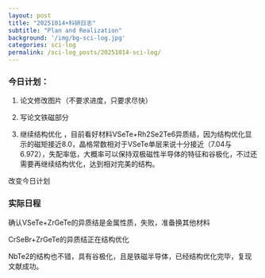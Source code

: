 ```yaml
---
layout: post
title: "20251014+科研日志"
subtitle: "Plan and Realization"
background: '/img/bg-sci-log.jpg'
categories: sci-log
permalink: /sci-log_posts/20251014-sci-log/
---
```


### 今日计划：

1. 论文修改图片（不要求进度，只要求尽快）

2. 写论文铁磁部分

3. 继续结构优化 ，目前看好材料VSeTe+Rh2Se2Te6异质结，因为结构优化显示的磁矩接近8.0，晶格常数相对于VSeTe单层来说十分接近（7.04与6.972），失配率低，大概率可以保持双极磁性半导体的特征和谷极化，不过还需要再继续结构优化，达到相对完美的结构。

改变今日计划



### 实际日程

确认VSeTe+ZrGeTe的异质结是金属性质，失败，准备换其他材料

CrSeBr+ZrGeTe的异质结正在结构优化

NbTe2的结构也不错，具有谷极化，且是铁磁半导体，已经结构优化完毕，复现文献成功。